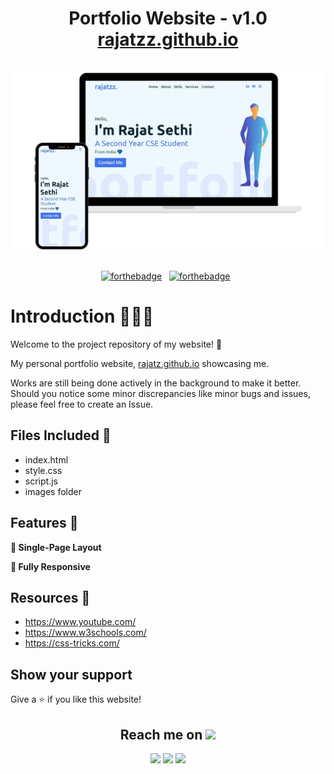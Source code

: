 <h1 align="center">
  Portfolio Website - v1.0<br/>
  <a href="http://rajatzz.github.io" target="_blank">rajatzz.github.io</a>
</h1>

<br/>

<div align="center">
  <img alt="Laptop Mockup Demo" src="./Images/mockup.svg" />
</div>

<br/>

<div align="center">
  
[![forthebadge](https://forthebadge.com/images/badges/built-with-love.svg)](https://forthebadge.com) &nbsp;
[![forthebadge](https://forthebadge.com/images/badges/open-source.svg)](https://forthebadge.com) &nbsp;
</div>

# Introduction 🚶🏻‍♂️

Welcome to the project repository of my website! 🎯

My personal portfolio website, <a href="http://rajatzz.github.io/" target="_blank">rajatz.github.io</a> showcasing me.<br/>


Works are still being done actively in the background to make it better. Should you notice some minor discrepancies like minor bugs and issues, please feel free to create an Issue.

## Files Included 📁

* index.html
* style.css 
* script.js
* images folder

## Features 🚀

**📃 Single-Page Layout**

**📱 Fully Responsive**

## Resources 📍
 * <https://www.youtube.com/>
 * <https://www.w3schools.com/>
 * <https://css-tricks.com/>
 
## Show your support

Give a ⭐ if you like this website!
 
<div align="center"> 
<h2 align="center">Reach me on <img src="https://media0.giphy.com/media/jqNPzdTTxQfOgOqpO4/source.gif" width="50"></h2>
  
[<img src="https://img.shields.io/badge/linkedin-%230077B5.svg?&style=for-the-badge&logo=linkedin&logoColor=white">](https://www.linkedin.com/in/rajat-sethi28/)
[<img src="https://img.shields.io/badge/instagram-%23E4405F.svg?&style=for-the-badge&logo=instagram&logoColor=white">]()
[<img src="https://img.shields.io/badge/facebook-%231877F2.svg?&style=for-the-badge&logo=facebook&logoColor=white">](https://www.facebook.com/rajat.sethi.7731/)
</div>
